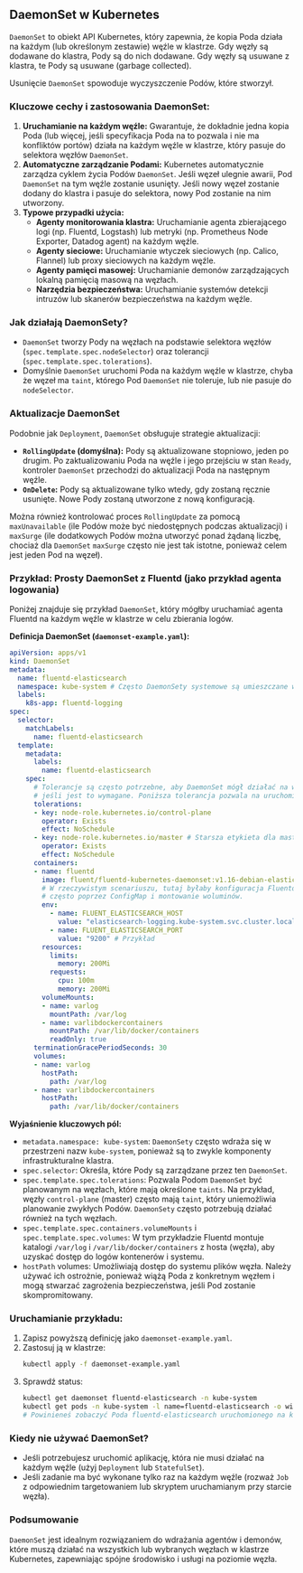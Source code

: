 ## DaemonSet w Kubernetes

`DaemonSet` to obiekt API Kubernetes, który zapewnia, że kopia Poda działa na każdym (lub określonym zestawie) węźle w klastrze. Gdy węzły są dodawane do klastra, Pody są do nich dodawane. Gdy węzły są usuwane z klastra, te Pody są usuwane (garbage collected).

Usunięcie `DaemonSet` spowoduje wyczyszczenie Podów, które stworzył.

### Kluczowe cechy i zastosowania DaemonSet:

1.  **Uruchamianie na każdym węźle:** Gwarantuje, że dokładnie jedna kopia Poda (lub więcej, jeśli specyfikacja Poda na to pozwala i nie ma konfliktów portów) działa na każdym węźle w klastrze, który pasuje do selektora węzłów `DaemonSet`.
2.  **Automatyczne zarządzanie Podami:** Kubernetes automatycznie zarządza cyklem życia Podów `DaemonSet`. Jeśli węzeł ulegnie awarii, Pod `DaemonSet` na tym węźle zostanie usunięty. Jeśli nowy węzeł zostanie dodany do klastra i pasuje do selektora, nowy Pod zostanie na nim utworzony.
3.  **Typowe przypadki użycia:**
    *   **Agenty monitorowania klastra:** Uruchamianie agenta zbierającego logi (np. Fluentd, Logstash) lub metryki (np. Prometheus Node Exporter, Datadog agent) na każdym węźle.
    *   **Agenty sieciowe:** Uruchamianie wtyczek sieciowych (np. Calico, Flannel) lub proxy sieciowych na każdym węźle.
    *   **Agenty pamięci masowej:** Uruchamianie demonów zarządzających lokalną pamięcią masową na węzłach.
    *   **Narzędzia bezpieczeństwa:** Uruchamianie systemów detekcji intruzów lub skanerów bezpieczeństwa na każdym węźle.

### Jak działają DaemonSety?

*   `DaemonSet` tworzy Pody na węzłach na podstawie selektora węzłów (`spec.template.spec.nodeSelector`) oraz tolerancji (`spec.template.spec.tolerations`).
*   Domyślnie `DaemonSet` uruchomi Poda na każdym węźle w klastrze, chyba że węzeł ma `taint`, którego Pod `DaemonSet` nie toleruje, lub nie pasuje do `nodeSelector`.

### Aktualizacje DaemonSet

Podobnie jak `Deployment`, `DaemonSet` obsługuje strategie aktualizacji:

*   **`RollingUpdate` (domyślna):** Pody są aktualizowane stopniowo, jeden po drugim. Po zaktualizowaniu Poda na węźle i jego przejściu w stan `Ready`, kontroler `DaemonSet` przechodzi do aktualizacji Poda na następnym węźle.
*   **`OnDelete`:** Pody są aktualizowane tylko wtedy, gdy zostaną ręcznie usunięte. Nowe Pody zostaną utworzone z nową konfiguracją.

Można również kontrolować proces `RollingUpdate` za pomocą `maxUnavailable` (ile Podów może być niedostępnych podczas aktualizacji) i `maxSurge` (ile dodatkowych Podów można utworzyć ponad żądaną liczbę, chociaż dla `DaemonSet` `maxSurge` często nie jest tak istotne, ponieważ celem jest jeden Pod na węzeł).

### Przykład: Prosty DaemonSet z Fluentd (jako przykład agenta logowania)

Poniżej znajduje się przykład `DaemonSet`, który mógłby uruchamiać agenta Fluentd na każdym węźle w klastrze w celu zbierania logów.

**Definicja DaemonSet (`daemonset-example.yaml`):**

```yaml
apiVersion: apps/v1
kind: DaemonSet
metadata:
  name: fluentd-elasticsearch
  namespace: kube-system # Często DaemonSety systemowe są umieszczane w kube-system
  labels:
    k8s-app: fluentd-logging
spec:
  selector:
    matchLabels:
      name: fluentd-elasticsearch
  template:
    metadata:
      labels:
        name: fluentd-elasticsearch
    spec:
      # Tolerancje są często potrzebne, aby DaemonSet mógł działać na węzłach master/control-plane
      # jeśli jest to wymagane. Poniższa tolerancja pozwala na uruchomienie na węzłach master.
      tolerations:
      - key: node-role.kubernetes.io/control-plane
        operator: Exists
        effect: NoSchedule
      - key: node-role.kubernetes.io/master # Starsza etykieta dla master
        operator: Exists
        effect: NoSchedule
      containers:
      - name: fluentd
        image: fluent/fluentd-kubernetes-daemonset:v1.16-debian-elasticsearch7-1.0 # Przykładowy obraz
        # W rzeczywistym scenariuszu, tutaj byłaby konfiguracja Fluentd,
        # często poprzez ConfigMap i montowanie woluminów.
        env:
          - name: FLUENT_ELASTICSEARCH_HOST
            value: "elasticsearch-logging.kube-system.svc.cluster.local" # Przykład
          - name: FLUENT_ELASTICSEARCH_PORT
            value: "9200" # Przykład
        resources:
          limits:
            memory: 200Mi
          requests:
            cpu: 100m
            memory: 200Mi
        volumeMounts:
        - name: varlog
          mountPath: /var/log
        - name: varlibdockercontainers
          mountPath: /var/lib/docker/containers
          readOnly: true
      terminationGracePeriodSeconds: 30
      volumes:
      - name: varlog
        hostPath:
          path: /var/log
      - name: varlibdockercontainers
        hostPath:
          path: /var/lib/docker/containers
```

**Wyjaśnienie kluczowych pól:**

*   `metadata.namespace: kube-system`: `DaemonSety` często wdraża się w przestrzeni nazw `kube-system`, ponieważ są to zwykle komponenty infrastrukturalne klastra.
*   `spec.selector`: Określa, które Pody są zarządzane przez ten `DaemonSet`.
*   `spec.template.spec.tolerations`: Pozwala Podom `DaemonSet` być planowanym na węzłach, które mają określone `taints`. Na przykład, węzły `control-plane` (master) często mają `taint`, który uniemożliwia planowanie zwykłych Podów. `DaemonSety` często potrzebują działać również na tych węzłach.
*   `spec.template.spec.containers.volumeMounts` i `spec.template.spec.volumes`: W tym przykładzie Fluentd montuje katalogi `/var/log` i `/var/lib/docker/containers` z hosta (węzła), aby uzyskać dostęp do logów kontenerów i systemu.
*   `hostPath` volumes: Umożliwiają dostęp do systemu plików węzła. Należy używać ich ostrożnie, ponieważ wiążą Poda z konkretnym węzłem i mogą stwarzać zagrożenia bezpieczeństwa, jeśli Pod zostanie skompromitowany.

### Uruchamianie przykładu:

1.  Zapisz powyższą definicję jako `daemonset-example.yaml`.
2.  Zastosuj ją w klastrze:
    ```bash
    kubectl apply -f daemonset-example.yaml
    ```
3.  Sprawdź status:
    ```bash
    kubectl get daemonset fluentd-elasticsearch -n kube-system
    kubectl get pods -n kube-system -l name=fluentd-elasticsearch -o wide
    # Powinieneś zobaczyć Poda fluentd-elasticsearch uruchomionego na każdym (lub wybranym) węźle.
    ```

### Kiedy nie używać DaemonSet?

*   Jeśli potrzebujesz uruchomić aplikację, która nie musi działać na każdym węźle (użyj `Deployment` lub `StatefulSet`).
*   Jeśli zadanie ma być wykonane tylko raz na każdym węźle (rozważ `Job` z odpowiednim targetowaniem lub skryptem uruchamianym przy starcie węzła).

### Podsumowanie

`DaemonSet` jest idealnym rozwiązaniem do wdrażania agentów i demonów, które muszą działać na wszystkich lub wybranych węzłach w klastrze Kubernetes, zapewniając spójne środowisko i usługi na poziomie węzła. 